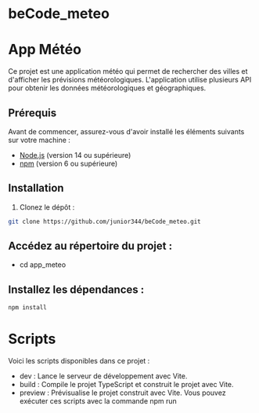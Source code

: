 # beCode_meteo
# App Météo

Ce projet est une application météo qui permet de rechercher des villes et d'afficher les prévisions météorologiques. L'application utilise plusieurs API pour obtenir les données météorologiques et géographiques.

## Prérequis

Avant de commencer, assurez-vous d'avoir installé les éléments suivants sur votre machine :

- [Node.js](https://nodejs.org/) (version 14 ou supérieure)
- [npm](https://www.npmjs.com/) (version 6 ou supérieure)

## Installation

1. Clonez le dépôt :

```bash
git clone https://github.com/junior344/beCode_meteo.git
```
   

## Accédez au répertoire du projet :
- cd app_meteo
## Installez les dépendances :
```bash
npm install
```


# Scripts
Voici les scripts disponibles dans ce projet :

- dev : Lance le serveur de développement avec Vite.
- build : Compile le projet TypeScript et construit le projet avec Vite.
- preview : Prévisualise le projet construit avec Vite.
Vous pouvez exécuter ces scripts avec la commande npm run <script>.

# Dépendances
Voici la liste des dépendances utilisées dans ce projet :

- @maptiler/sdk : SDK pour intégrer les cartes MapTiler.
- @types/google.maps : Types pour l'API Google Maps.
- chart.js : Librairie pour créer des graphiques.

## Voici la liste des dépendances de développement utilisées dans ce projet :

- typescript : Superset de JavaScript qui ajoute des types statiques.
- vite : Outil de build rapide pour les projets web modernes.

# Utilisation
Lancez le serveur de développement :

```bash 
npm run dev
```

Ouvrez votre navigateur et accédez à l'URL affichée dans la console (généralement http://localhost:3000).

Utilisez la barre de recherche pour entrer le nom d'une ville et obtenir les prévisions météorologiques.

# Structure du projet
Voici un aperçu de la structure des fichiers du projet :
```bash
app_meteo/
├── node_modules/
├── public/
├── src/
│   ├── main.ts
│   ├── suggestionName.ts
│   ├── style.css
├── .gitignore
├── index.html
├── package.json
├── tsconfig.json
└── vite.config.ts
``` 

- src/main.ts : Point d'entrée principal de l'application.
- src/suggestionName.ts : Contient les fonctions pour récupérer les suggestions - de villes et les données météorologiques.
- src/style.css : Fichier de styles CSS.
- index.html : Fichier HTML principal.
- package.json : Fichier de configuration npm.
- tsconfig.json : Fichier de configuration TypeScript.
- vite.config.ts : Fichier de configuration Vite.

# API utilisées
- OpenWeatherMap API : Pour obtenir les données météorologiques.
- Geoapify API : Pour obtenir les suggestions de villes.
- MapTiler API : Pour intégrer les cartes.
# Auteurs
Mbogle josias[https://www.linkedin.com/in/josias-mbogle/]
